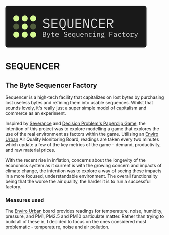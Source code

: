 ![Sequencer - Byte Sequencer Factory](./sequencer_logo.png)

# SEQUENCER

## The Byte Sequencer Factory

Sequencer is a high-tech facility that capitalizes on lost bytes by purchasing lost useless bytes and refining them into usable sequences. Whilst that sounds lovely, it's really just a super simple model of capitalism and commerce as an experiment.

Inspired by [Severance](https://www.imdb.com/title/tt11280740/) and [Decision Problem's Paperclip Game](https://www.decisionproblem.com/paperclips/index2.html), the intention of this project was to explore modelling a game that explores the use of the real environment as factors within the game. Utilising an [Enviro Urban](https://shop.pimoroni.com/products/enviro-urban?variant=40056508219475) Air Quality Monitoring Board, readings are taken every two minutes which update a few of the key metrics of the game - demand, productivity, and raw material prices.

With the recent rise in inflation, concerns about the longevity of the economics system as it current is with the growing concern and impacts of climate change, the intention was to explore a way of seeing these impacts in a more focused, understandable environment. The overall functionality being that the worse the air quality, the harder it is to run a successful factory.

### Measures used

The [Enviro Urban](https://shop.pimoroni.com/products/enviro-urban?variant=40056508219475) board provides readings for temperature, noise, humidity, pressure, and PM1, PM2.5 and PM10 particulate matter. Rather than trying to build all of these in, I decided to focus on the ones considered most problematic - temperature, noise and air pollution.
